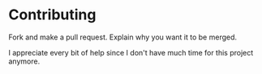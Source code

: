 # Contributing

Fork and make a pull request. Explain why you want it to be merged.

I appreciate every bit of help since I don't have much time for this project anymore.
